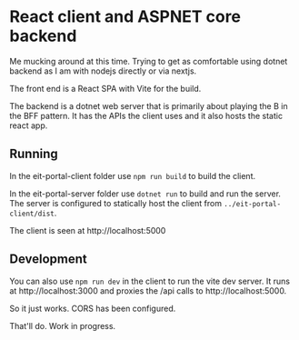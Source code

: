 # React client and ASPNET core backend

Me mucking around at this time. Trying to get as comfortable using dotnet backend
as I am with nodejs directly or via nextjs.

The front end is a React SPA with Vite for the build.

The backend is a dotnet web server that is primarily about playing the B in the
BFF pattern. It has the APIs the client uses and it also hosts the static react
app.

## Running

In the eit-portal-client folder use `npm run build` to build the client.

In the eit-portal-server folder use `dotnet run` to build and run the server.
The server is configured to statically host the client from
`../eit-portal-client/dist`.

The client is seen at http://localhost:5000

## Development

You can also use `npm run dev` in the client to run the vite dev server. It runs
at http://localhost:3000 and proxies the /api calls to http://localhost:5000.

So it just works. CORS has been configured.

That'll do. Work in progress.
